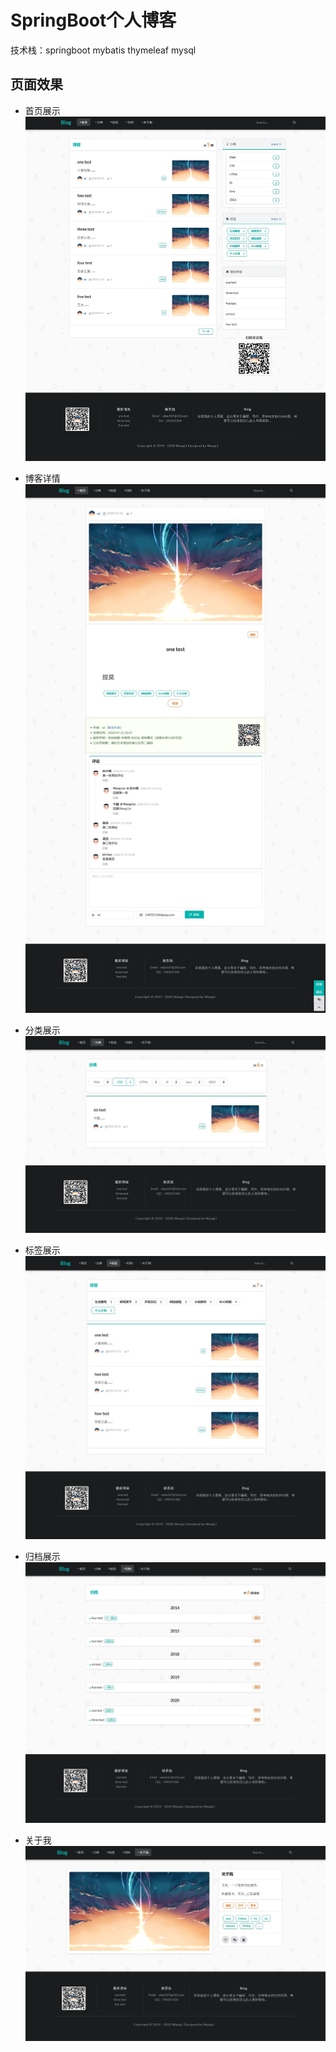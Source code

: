 # SpringBoot个人博客

技术栈：springboot mybatis thymeleaf mysql

## 页面效果

* 首页展示<br>
![images](./images/indexshow.png)

* 博客详情<br>
![images](./images/blogshow.png)

* 分类展示<br>
![images](./images/typeshow.png)

* 标签展示<br>
![images](./images/tagshow.png)

* 归档展示<br>
![images](./images/archiveshow.png)

* 关于我<br>
![images](./images/aboutme.png)
